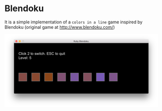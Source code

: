 # Blendoku

It is a simple implementation of a `colors in a line` game inspired by Blendoku (original game at http://www.blendoku.com/) 

![Screenshot](/screen.png?raw=true )

